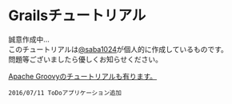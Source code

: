 # Grailsチュートリアル

誠意作成中...  
このチュートリアルは[@saba1024](https://twitter.com/saba1024)が個人的に作成しているものです。  
問題等ございましたら優しくお知らせください。  

[Apache Groovyのチュートリアルも有ります。](http://koji-k.github.io/groovy-tutorial/)


```
2016/07/11 ToDoアプリケーション追加
```